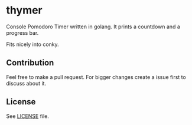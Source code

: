 thymer
======

Console Pomodoro Timer written in golang. It prints a countdown and a progress bar.

Fits nicely into conky.


Contribution
-----

Feel free to make a pull request. For bigger changes create a issue first to discuss about it.


License
-----

See [LICENSE](LICENSE) file.
